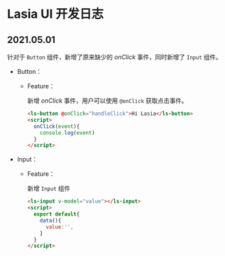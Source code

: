 # Lasia UI 开发日志

## 2021.05.01

针对于 `Button` 组件，新增了原来缺少的 _onClick_ 事件，同时新增了 `Input` 组件。

- Button：

  - Feature：

    新增 _onClick_ 事件，用户可以使用 `@onClick` 获取点击事件。

    ```html
    <ls-button @onClick="handleClick">Hi Lasia</ls-button>
    <script>
      onClick(event){
        console.log(event)
      }
    </script>
    ```

- Input：

  - Feature：

    新增 `Input` 组件

    ```html
    <ls-input v-model="value"></ls-input>
    <script>
      export default{
        data(){
          value:'',
        }
      }
    </script>
    ```

